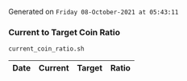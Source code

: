 Generated on `Friday 08-October-2021 at 05:43:11`

### Current to Target Coin Ratio
`current_coin_ratio.sh`

Date|Current|Target|Ratio
---|---|---|---
